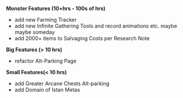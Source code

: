 **Monster Features (10+hrs - 100s of hrs)**
- add new Farming Tracker
- add new Infinite Gathering Tools and record animations etc. maybe maybe someday
- add 2000+ items to Salvaging Costs per Research Note

**Big Features (> 10 hrs)**
- refactor Alt-Parking Page

**Small Features(< 10 hrs)**
- add Greater Arcane Chests Alt-parking
- add Domain of Istan Metas
